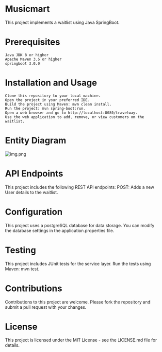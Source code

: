 # Musicmart

This project implements a waitlist using Java SpringBoot.

# Prerequisites

    Java JDK 8 or higher
    Apache Maven 3.6 or higher
    springboot 3.0.0

# Installation and Usage

    Clone this repository to your local machine.
    Open the project in your preferred IDE.
    Build the project using Maven: mvn clean install.
    Run the project: mvn spring-boot:run.
    Open a web browser and go to http://localhost:8080/travelway.
    Use the web application to add, remove, or view customers on the waitlist.


# Entity Diagram

![img.png](src/main/resources/static/img.png)

# API Endpoints
This project includes the following REST API endpoints:
POST: Adds a new User details to the waitlist.

# Configuration

This project uses a postgreSQL database for data storage. You can modify the database settings in the application.properties file.

# Testing

This project includes JUnit tests for the service layer. Run the tests using Maven: mvn test.

# Contributions

Contributions to this project are welcome. Please fork the repository and submit a pull request with your changes.

# License

This project is licensed under the MIT License - see the LICENSE.md file for details.
